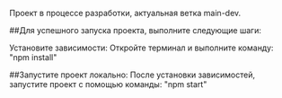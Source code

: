 Проект в процессе разработки, актуальная ветка main-dev.


##Для успешного запуска проекта, выполните следующие шаги:

Установите зависимости: 
Откройте терминал и выполните команду:
"npm install"

##Запустите проект локально: 
После установки зависимостей, запустите проект с помощью команды:
"npm start"